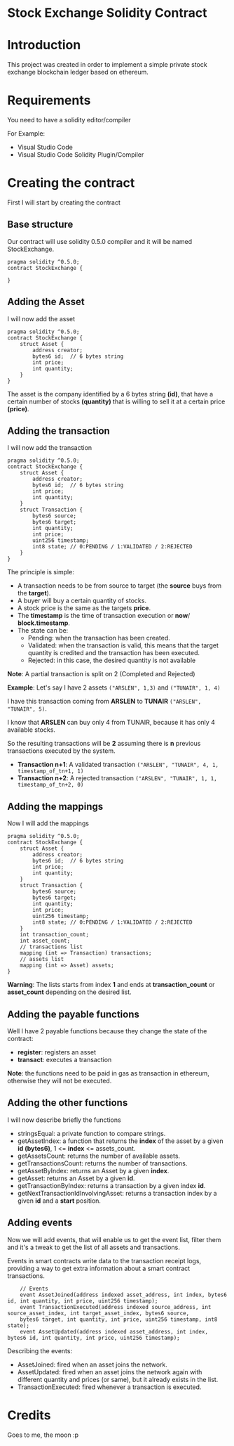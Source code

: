 Stock Exchange Solidity Contract
====

# Introduction
This project was created in order to implement a simple private stock exchange blockchain ledger based on ethereum.

# Requirements
You need to have a solidity editor/compiler

For Example:

- Visual Studio Code
- Visual Studio Code Solidity Plugin/Compiler

# Creating the contract
First I will start by creating the contract

## Base structure
Our contract will use solidity 0.5.0 compiler and it will be named StockExchange.

```solidity
pragma solidity ^0.5.0;
contract StockExchange {

}
```

## Adding the Asset
I will now add the asset
```solidity
pragma solidity ^0.5.0;
contract StockExchange {
    struct Asset {
        address creator;
        bytes6 id;  // 6 bytes string
        int price;
        int quantity;
    }
}
```
The asset is the company identified by a 6 bytes string **(id)**, that have a certain number of stocks **(quantity)** that is willing to sell it at a certain price **(price)**.

## Adding the transaction
I will now add the transaction

```solidity
pragma solidity ^0.5.0;
contract StockExchange {
    struct Asset {
        address creator;
        bytes6 id;  // 6 bytes string
        int price;
        int quantity;
    }
    struct Transaction {
        bytes6 source;
        bytes6 target;
        int quantity;
        int price;
        uint256 timestamp;
        int8 state; // 0:PENDING / 1:VALIDATED / 2:REJECTED
    }
}
```

The principle is simple:
- A transaction needs to be from source to target (the **source** buys from the **target**).
- A buyer will buy a certain quantity of stocks.
- A stock price is the same as the targets **price**.
- The **timestamp** is the time of transaction execution or **now**/ **block.timestamp**.
- The state can be:
  - Pending: when the transaction has been created.
  - Validated: when the transaction is valid, this means that the target quantity is credited and the transaction has been executed.
  - Rejected: in this case, the desired quantity is not available

**Note**: A partial transaction is split on 2 (Completed and Rejected)

**Example**:
Let's say I have 2 assets ``("ARSLEN", 1,3)`` and ``("TUNAIR", 1, 4)``

I have this transaction coming from **ARSLEN** to **TUNAIR** ``("ARSLEN", "TUNAIR", 5)``.

I know that **ARSLEN** can buy only 4 from TUNAIR, because it has only 4 available stocks.

So the resulting transactions will be **2** assuming there is **n** previous transactions executed by the system.

- **Transaction n+1**: A validated transaction ``("ARSLEN", "TUNAIR", 4, 1, timestamp_of_tn+1, 1)``
- **Transaction n+2**: A rejected transaction ``("ARSLEN", "TUNAIR", 1, 1, timestamp_of_tn+2, 0)``

## Adding the mappings
Now I will add the mappings
```solidity
pragma solidity ^0.5.0;
contract StockExchange {
    struct Asset {
        address creator;
        bytes6 id;  // 6 bytes string
        int price;
        int quantity;
    }
    struct Transaction {
        bytes6 source;
        bytes6 target;
        int quantity;
        int price;
        uint256 timestamp;
        int8 state; // 0:PENDING / 1:VALIDATED / 2:REJECTED
    }
    int transaction_count;
    int asset_count;
    // transactions list
    mapping (int => Transaction) transactions;
    // assets list
    mapping (int => Asset) assets;
}
```
**Warning**: The lists starts from index **1** and ends at **transaction_count** or **asset_count** depending on the desired list.

## Adding the payable functions
Well I have 2 payable functions because they change the state of the contract:

- **register**: registers an asset
- **transact**: executes a transaction

**Note**: the functions need to be paid in gas as transaction in ethereum, otherwise they will not be executed.

## Adding the other functions
I will now describe briefly the functions

- stringsEqual: a private function to compare strings.
- getAssetIndex: a function that returns the **index** of the asset by a given **id (bytes6)**, 1 <= **index** <= assets_count.
- getAssetsCount: returns the number of available assets.
- getTransactionsCount: returns the number of transactions.
- getAssetByIndex: returns an Asset by a given **index**.
- getAsset: returns an Asset by a given **id**.
- getTransactionByIndex: returns a transaction by a given index **id**.
- getNextTransactionIdInvolvingAsset: returns a transaction index by a given **id** and a **start** position.

## Adding events
Now we will add events, that will enable us to get the event list, filter them and it's a tweak to get the list of all assets and transactions.

Events in smart contracts write data to the transaction receipt logs, providing a way to get extra information about a smart contract transactions.

```solidity
    // Events
    event AssetJoined(address indexed asset_address, int index, bytes6 id, int quantity, int price, uint256 timestamp);
    event TransactionExecuted(address indexed source_address, int source_asset_index, int target_asset_index, bytes6 source, 
    bytes6 target, int quantity, int price, uint256 timestamp, int8 state);
    event AssetUpdated(address indexed asset_address, int index, bytes6 id, int quantity, int price, uint256 timestamp);

```

Describing the events:
- AssetJoined: fired when an asset joins the network.
- AssetUpdated: fired when an asset joins the network again with different quantity and prices (or same), but it already exists in the list.
- TransactionExecuted: fired whenever a transaction is executed.


# Credits
Goes to me, the moon :p


